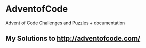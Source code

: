 # AdventofCode
Advent of Code Challenges and Puzzles + documentation

## My Solutions to http://adventofcode.com/